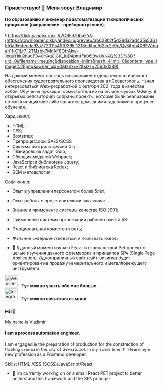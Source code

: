 ### Приветствую! 👋 Меня зовут Владимир
#### По образованию я инженер по автоматизации технологических процессов (направление - приборостроение).
![https://disk.yandex.ru/i/_R2CBF970baFYA](https://downloader.disk.yandex.ru/preview/ab628b2f5d38d62ad435a5361551a955fecda92a772311549f0395f1213ed05c/62cc2c9c/Qv8ifpn408PWmqah1f-O1Lr7-2TMzbk7MnAF8OfrAbw-1xquYhkQhadPD40YAqClCK_1qD4pmfFk06i9wUvNXQ%3D%3D?uid=0&filename=me.png&disposition=inline&hash=&limit=0&content_type=image%2Fpng&owner_uid=0&tknv=v2&size=2560x1289)

На данный момент являюсь начальником отдела технологического обеспечения судостроительного производства в г.Севастополь. Начал интересоваться Web-разработкой с октября 2021 года в качестве хобби. Обучение проходил самостоятельно на онлайн-курсах Udemy. В открытых репозиториях собраны проекты, которые были реализованы по моей  инициативе либо являлись домашними заданиями в процессе обучения.

Хард скилл:
- HTML;
- CSS;
- Bootstrap;
- Препроцессоры SASS/SCSS;
- Система контроля вресий Git;
- Планировщик задач Gulp;
- Сборщик модулей Webpack;
- JavaScript и библиотека Jquery;
- React и библиотека Redux;
- БЭМ методология;

Софт скилл:
- Опыт в управлении персоналом более 5лет;
- Опыт работы с представителями заказчика;
- Знание и применение системы качества ISO 9001;
- Применение системы организации рабочего места 5S;
- Эмоциональная компетентность;
- Желание совершенствоваться и познавать новое;

- 🔭 В данный момент изучаю Реакт и начинаю свой Pet-проект с целью изучения данного фраемворка и принципов SPA (Single Page Application). Одностраничный сайт (сайт-визитка) будет ориентирован на продажу измерительного и металлорежущего инструмента.

[<img src='https://cdn.jsdelivr.net/npm/simple-icons@3.0.1/icons/icloud.svg' alt='website' height='40'>](https://vladimir-seledkin.ru/) - <b>Тут можно узнать обо мне больше. </b><br>
[<img src='https://cdn.jsdelivr.net/npm/simple-icons@3.0.1/icons/telegram.svg' alt='telegram' height='40'>](https://t.me/v_seledkin) - <b>Тут можно связаться со мной</b>.


### Hi!👋
My name is Vladimir
#### I am a process automation engineer.


I am engaged in the preparation of production for the construction of floating cranes in the city of Sevastopol. In my spare time, I'm learning a new profession as a Frontend developer.

Skills: HTML /CSS (SCSS)/JavaScript/React

- 🔭 I’m currently working on  on a small React PET project to better understand this framework and the SPA principle 
